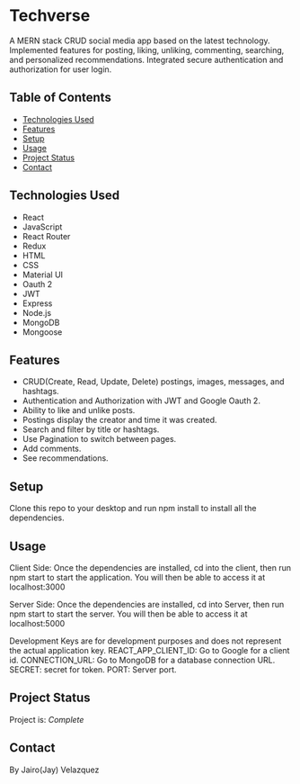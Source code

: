 # Techverse
A MERN stack CRUD social media app based on the latest technology. Implemented features for posting, liking, unliking, commenting, searching, and personalized recommendations. Integrated secure authentication and authorization for user login. 


## Table of Contents
* [Technologies Used](#technologies-used)
* [Features](#features)
* [Setup](#setup)
* [Usage](#usage)
* [Project Status](#project-status)
* [Contact](#contact)


## Technologies Used
- React
- JavaScript
- React Router
- Redux
- HTML 
- CSS 
- Material UI
- Oauth 2
- JWT
- Express
- Node.js
- MongoDB
- Mongoose


## Features
- CRUD(Create, Read, Update, Delete) postings, images, messages, and hashtags.
- Authentication and Authorization with JWT and Google Oauth 2.
- Ability to like and unlike posts.
- Postings display the creator and time it was created.
- Search and filter by title or hashtags.
- Use Pagination to switch between pages.
- Add comments.
- See recommendations.


## Setup
Clone this repo to your desktop and run npm install to install all the dependencies.


## Usage

Client Side:
Once the dependencies are installed, cd into the client, then run npm start to start the application. You will then be able to access it at localhost:3000

Server Side:
Once the dependencies are installed, cd into Server, then run npm start to start the server. You will then be able to access it at localhost:5000



Development Keys are for development purposes and does not represent the actual application key. 
REACT_APP_CLIENT_ID: Go to Google for a client id.
CONNECTION_URL: Go to MongoDB for a database connection URL.
SECRET: secret for token.
PORT: Server port.


## Project Status
Project is: _Complete_ 


## Contact
By Jairo(Jay) Velazquez